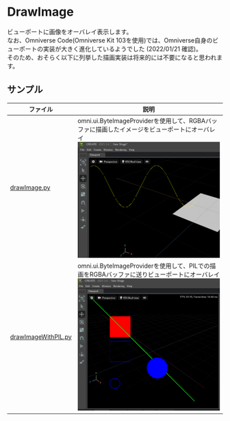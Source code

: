# DrawImage

ビューポートに画像をオーバレイ表示します。     
なお、Omniverse Code(Omniverse Kit 103を使用)では、Omniverse自身のビューポートの実装が大きく進化しているようでした (2022/01/21 確認)。     
そのため、おそらく以下に列挙した描画実装は将来的には不要になると思われます。     


## サンプル

|ファイル|説明|     
|---|---|     
|[drawImage.py](./drawImage.py)|omni.ui.ByteImageProviderを使用して、RGBAバッファに描画したイメージをビューポートにオーバレイ<br>![ui_draw_image_00.png](./images/ui_draw_image_00.png)|     
|[drawImageWithPIL.py](./drawImageWithPIL.py)|omni.ui.ByteImageProviderを使用して、PILでの描画をRGBAバッファに送りビューポートにオーバレイ<br>![ui_draw_image_01.png](./images/ui_draw_image_01.png)|     


